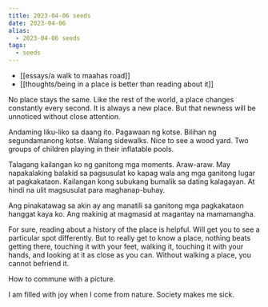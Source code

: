 ```yaml
---
title: 2023-04-06 seeds
date: 2023-04-06
alias:
  - 2023-04-06 seeds
tags:
  - seeds
---
```

- [[essays/a walk to maahas road]]
- [[thoughts/being in a place is better than reading about it]]

No place stays the same. Like the rest of the world, a place changes constantly every second. It is always a new place. But that newness will be unnoticed without close attention.

Andaming liku-liko sa daang ito. Pagawaan ng kotse. Bilihan ng segundamanong kotse. Walang sidewalks. Nice to see a wood yard. Two groups of children playing in their inflatable pools.

Talagang kailangan ko ng ganitong mga moments. Araw-araw. May napakalaking balakid sa pagsusulat ko kapag wala ang mga ganitong lugar at pagkakataon. Kailangan kong subukang bumalik sa dating kalagayan. At hindi na ulit magsusulat para maghanap-buhay.

Ang pinakatawag sa akin ay ang manatili sa ganitong mga pagkakataon hanggat kaya ko. Ang makinig at magmasid at magantay na mamamangha.

For sure, reading about a history of the place is helpful. Will get you to see a particular spot differently. But to really get to know a place, nothing beats getting there, touching it with your feet, walking it, touching it with your hands, and looking at it as close as you can. Without walking a place, you cannot befriend it.

How to commune with a picture.

I am filled with joy when I come from nature. Society makes me sick.